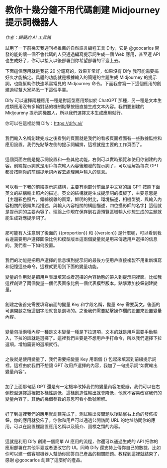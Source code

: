# 教你十幾分鐘不用代碼創建 Midjourney 提示詞機器人

_作者：歸藏的 AI 工具箱_

試用了一下前幾天我週刊裡推薦的自然語言編程工具 Dify，它是 @goocarlos 開發的能夠讓一個不會代碼的人只通過編寫提示詞生成一個 Web 應用，甚至連 API 也生成好了，你可以接入以後部署到你希望部署的平臺上去。

下面這個應用就是我花 20 分鐘寫的，效果非常好，如果沒有 Dify 我可能需要搞好久才能搞定。具體的功能就是根據輸入的簡短的主題生成 Midjourney 的提示詞，也能幫助你快速填寫常見的 Midjourney 命令。下面我會寫一下這個應用的創建過程幫大家熟悉一下這個平臺。

Dify 可以選擇兩種應用一種是對話型應用類似於 ChatGPT 那種，另一種是文本生成類應用沒有多輪對話的機制點擊按鈕直接生成文本內容。我們要創建的 Midjoureny 提示詞機器人，所以我們選擇文本生成應用就行。

你可以在這裡訪問 Dify：https://dify.ai/

<figure><img src="../../.gitbook/assets/image (99) (1).png" alt=""><figcaption></figcaption></figure>

我們輸入名稱創建完成之後看到的頁面就是我們的看板頁面裡面有一些數據監控和應用設置。我們先點擊左側的提示詞編排，這裡就是主要的工作頁面了。

<figure><img src="../../.gitbook/assets/image-2.png" alt=""><figcaption></figcaption></figure>

這個頁面左側是提示詞設置和一些其他功能，右側可以實時預覽和使用你創建的內容。前綴提示詞就是用戶每次輸入內容後觸發的提示詞了，可以理解為每次 GPT 都會按照你的前綴提示詞內容去處理用戶輸入的信息。

<figure><img src="../../.gitbook/assets/image-3.png" alt=""><figcaption></figcaption></figure>

可以看一下我的前綴提示詞結構，主要有兩部分前面是中文寫的讓 GPT 按照下面英文的結構輸出照片的描述。英文的結構就是生成提示詞的模板了，主要意思是【主題彩色照片，錯綜複雜的圖案，鮮明的對比，環境描述，相機型號，與輸入內容相關的鏡頭焦距描述，與輸入內容相關的構圖描述，四位攝影師的名字】這個就是提示詞的主要內容了。理論上你現在保存到右邊預覽區域輸入你想生成的主題就能生成對應提示詞了。

<figure><img src="../../.gitbook/assets/image-4.png" alt=""><figcaption></figcaption></figure>

那可能有人注意到了後面的 \{{proportion\}} 和 \{{version\}} 是什麼呢，可以看到我右邊需要用戶選擇圖像比例和模型版本這兩個變量就是用來傳遞用戶選擇的信息的。我們看一下如何設置。

<figure><img src="../../.gitbook/assets/image-5.png" alt=""><figcaption></figcaption></figure>

我們的功能是把用戶選擇的信息填到提示詞的最後方便用戶直接複製不用重新填寫和記憶這些命令，這裡就要用到下面的變量功能。

變量的作用就是把用戶表單填寫或者選擇的內容動態的帶入到提示詞裡面。比如我這裡創建了兩個變量一個代表圖像比例一個代表模型版本。點擊添加按鈕創建變量。

<figure><img src="../../.gitbook/assets/image-6.png" alt=""><figcaption></figcaption></figure>

創建之後首先需要填寫前面的變量 Key 和字段名稱，變量 Key 需要英文。後面的可選開啟之後這個字段就會是選填的。之後我們需要點擊操作欄的設置來設置變量內容。

<figure><img src="../../.gitbook/assets/image-7.png" alt=""><figcaption></figcaption></figure>

變量包括兩種內容一種是文本變量一種是下拉選項，文本的就是用戶需要手動輸入，下拉的話就是選擇了。這裡我們主要是不想用戶手打命令，所以我們選擇下拉選項。增加需要的選項就行。

<figure><img src="../../.gitbook/assets/image-8.png" alt=""><figcaption></figcaption></figure>

之後就是使用變量了，我們需要把變量 Key 用兩個 {} 包起來填寫到前綴提示詞裡。這裡由於我們不想讓 GPT 改用戶選擇的內容，我加了一句提示詞“如實輸出變量內容”。

<figure><img src="../../.gitbook/assets/image-9.png" alt=""><figcaption></figcaption></figure>

加了上面那句話 GPT 還是有一定機率改掉我們的變量內容怎麼辦，我們可以在右側模型選擇這裡把多樣性調低，這樣創造性輸出就會降低，他就不容易改寫我們的變量內容了。其他的幾個參數的意思可看小歎號瞭解。

<figure><img src="../../.gitbook/assets/image-11.png" alt=""><figcaption></figcaption></figure>

好了到這裡我們的應用就創建完成了，測試輸出沒問題以後點擊右上角的發佈按鈕，你的應用就發佈了。你你和用戶可以通過公開訪問 URL 的地址訪問你的應用。可以在設置裡設置應用名稱以及簡介、圖標之類的內容。

<figure><img src="../../.gitbook/assets/image-13.png" alt=""><figcaption></figcaption></figure>

這就是利用 Dify 創建一個簡單 AI 應用的流程，你還可以通過生成的 API 把你的應用部署在其他平臺或者更改它的 UI。同時 Dify 還支持上傳你自己的數據，比如你可以建一個客服機器人幫助你回答自己產品的相關問題。教程到這裡就結束了，感謝 @goocarlos 創建了這麼好的產品。

